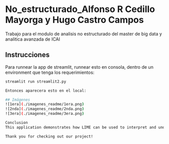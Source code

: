 # No_estructurado_Alfonso R Cedillo Mayorga y Hugo Castro Campos
Trabajo para el modulo de analisis no estructurado del master de big data y analitica avanzada de ICAI



## Instrucciones
Para runnear la app de streamlit, runnear esto en consola, dentro de un environment que tenga los requerimientos:
```bash
streamlit run streamlit2.py

Entonces aparecera esto en el local:

## Imágenes
![1era](./imagenes_readme/1era.png)
![2nda](./imagenes_readme/2nda.png)
![3era](./imagenes_readme/3era.png)

Conclusion
This application demonstrates how LIME can be used to interpret and understand the predictions made by an image classification model, making the AI decision-making process more transparent.

Thank you for checking out our project!
